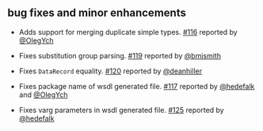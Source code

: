 ## bug fixes and minor enhancements
- Adds support for merging duplicate simple types. [#116][#116] reported by [@OlegYch][@OlegYch]
- Fixes substitution group parsing. [#119][#119] reported by [@bmjsmith][@bmjsmith]
- Fixes `DataRecord` equality. [#120][#120] reported by [@deanhiller][@deanhiller]
- Fixes package name of wsdl generated file. [#117][#117] reported by [@hedefalk][@hedefalk] and [@OlegYch][@OlegYch]
- Fixes varg parameters in wsdl generated file. [#125][#125] reported by [@hedefalk][@hedefalk]

  [#116]: https://github.com/eed3si9n/scalaxb/issues/116
  [#117]: https://github.com/eed3si9n/scalaxb/issues/117
  [#119]: https://github.com/eed3si9n/scalaxb/issues/119
  [#120]: https://github.com/eed3si9n/scalaxb/issues/120
  [#125]: https://github.com/eed3si9n/scalaxb/issues/125
  [@OlegYch]: https://github.com/OlegYch
  [@hedefalk]: https://github.com/hedefalk
  [@bmjsmith]: https://github.com/bmjsmith
  [@deanhiller]: https://github.com/deanhiller
